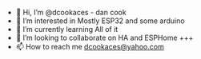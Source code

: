 - 👋 Hi, I’m @dcookaces - dan cook
- 👀 I’m interested in Mostly ESP32 and some arduino
- 🌱 I’m currently learning All of it
- 💞️ I’m looking to collaborate on HA and ESPHome +++
- 📫 How to reach me dcookaces@yahoo.com

<!---
dcookaces/dcookaces is a ✨ special ✨ repository because its `README.md` (this file) appears on your GitHub profile.
You can click the Preview link to take a look at your changes.
--->
